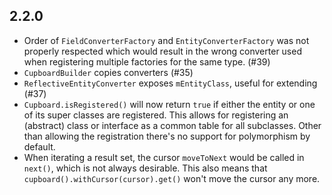 2.2.0
-----
* Order of `FieldConverterFactory` and `EntityConverterFactory` was not properly respected which would result in the wrong converter used when
registering multiple factories for the same type. (#39)
* `CupboardBuilder` copies converters (#35)
* `ReflectiveEntityConverter` exposes `mEntityClass`, useful for extending (#37)
* `Cupboard.isRegistered()` will now return `true` if either the entity or one of its super classes are registered. This allows for registering 
an (abstract) class or interface as a common table for all subclasses. Other than allowing the registration there's no support for polymorphism by default.
* When iterating a result set, the cursor `moveToNext` would be called in `next()`, which is not always desirable. This also means that `cupboard().withCursor(cursor).get()` won't
 move the cursor any more.
